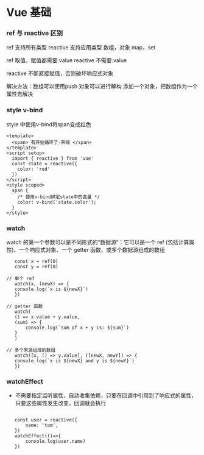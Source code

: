 # Vue 基础

### ref 与 reactive 区别
ref 支持所有类型  reactive 支持应用类型 数组，对象 map，set

ref 取值，赋值都需要.value  reactive 不需要.value

reactive 不能直接赋值，否则破坏响应式对象

解决方法：数组可以使用push  对象可以进行解构  添加一个对象，把数组作为一个属性去解决

### style v-bind
style 中使用v-bind将span变成红色
```vue
<template>
  <span> 有开始循环了-开端 </span>  
</template>
<script setup>
  import { reactive } from 'vue'
  const state = reactive({
    color: 'red'
  })
</script>
<style scoped>
  span {
    /* 使用v-bind绑定state中的变量 */
    color: v-bind('state.color');
  }  
</style>

```

### watch
 watch 的第一个参数可以是不同形式的“数据源”：它可以是一个 ref (包括计算属性)、一个响应式对象、一个 getter 函数、或多个数据源组成的数组
 ```vue
    const x = ref(0)
    const y = ref(0)

// 单个 ref
    watch(x, (newX) => {
    console.log(`x is ${newX}`)
    })

// getter 函数
    watch(
    () => x.value + y.value,
    (sum) => {
        console.log(`sum of x + y is: ${sum}`)
    }
    )

// 多个来源组成的数组
    watch([x, () => y.value], ([newX, newY]) => {
    console.log(`x is ${newX} and y is ${newY}`)
    })
 ```

### watchEffect 
 - 不需要指定监听属性，自动收集依赖，只要在回调中引用到了响应式的属性，只要这些属性发生改变，回调就会执行
 ```vue

    const user = reactive({
        name: 'tom',
    })
    watchEffect(()=>{
        console.log(user.name)
    })
 ```